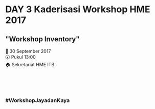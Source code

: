# DAY 3 Kaderisasi Workshop HME 2017

## "Workshop Inventory"


:date:  30 September 2017 <br>
:clock730:  Pukul 13:00 <br>
:house:  Sekretariat HME ITB <br>

<br> <br> <br>
### #WorkshopJayadanKaya

